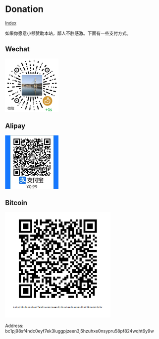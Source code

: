 # Donation

[Index](README.md)

如果你愿意小额赞助本站，鄙人不胜感激。下面有一些支付方式。

## Wechat

![](images/wechat_code.png)

## Alipay

![](images/alipay_code.jpg)

## Bitcoin

![](images/bitcoin_donation_addr.png)

Address: bc1pj98sf4ndc0eyf7ek3luggpjzeen3j5hzuhxe0nsypru58pf824wqht6y9w
